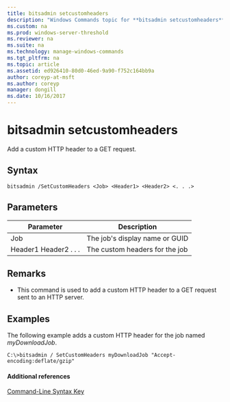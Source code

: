 ```yaml
---
title: bitsadmin setcustomheaders
description: "Windows Commands topic for **bitsadmin setcustomheaders** - add a custom HTTP header to a GET request."
ms.custom: na
ms.prod: windows-server-threshold
ms.reviewer: na
ms.suite: na
ms.technology: manage-windows-commands
ms.tgt_pltfrm: na
ms.topic: article
ms.assetid: ed926410-80d0-46ed-9a90-f752c164bb9a
author: coreyp-at-msft
ms.author: coreyp
manager: dongill
ms.date: 10/16/2017 
---
```


# bitsadmin setcustomheaders



Add a custom HTTP header to a GET request.

## Syntax

```
bitsadmin /SetCustomHeaders <Job> <Header1> <Header2> <. . .>
```

## Parameters

|Parameter|Description|
|---------|-----------|
|Job|The job's display name or GUID|
|Header1 Header2 . . .|The custom headers for the job|

## Remarks

-   This command is used to add a custom HTTP header to a GET request sent to an HTTP server.

## <a name="BKMK_examples"></a>Examples

The following example adds a custom HTTP header for the job named *myDownloadJob*.
```
C:\>bitsadmin / SetCustomHeaders myDownloadJob "Accept-encoding:deflate/gzip"
```

#### Additional references

[Command-Line Syntax Key](command-line-syntax-key.md)